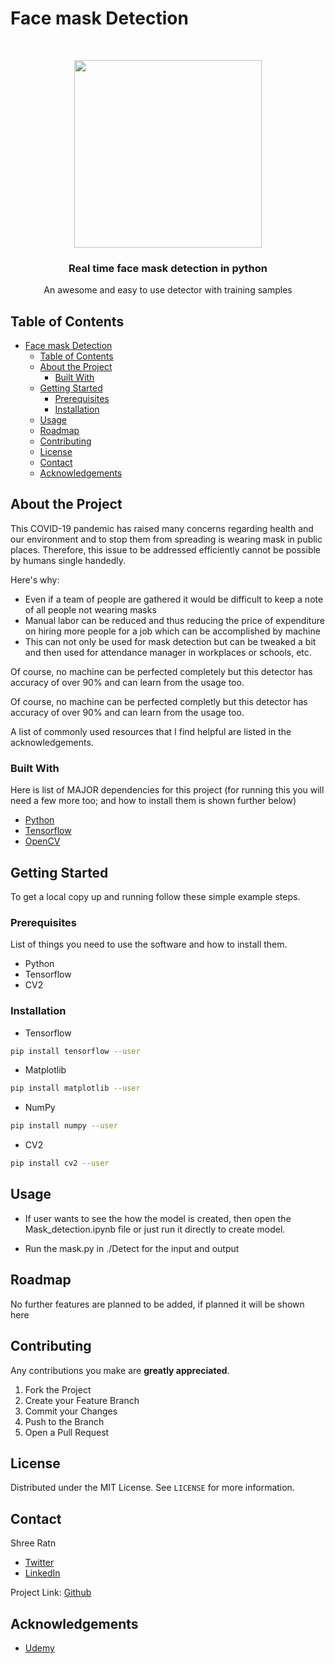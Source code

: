 # Face mask Detection

<br />
<p align="center">
  <p align="center">
    <img src="https://github.com/shreeratn/Mask-detection-COVID/blob/main/archive/svg/002-mask-1.svg" width = "300" height = "300">
    </p>
  <h3 align="center">
    Real time face mask detection in python</h3>
  <p align="center">
    An awesome and easy to use detector with training samples
    <br />
  </p>
</p>

<!-- TABLE OF CONTENTS -->
## Table of Contents

- [Face mask Detection](#face-mask-detection)
  - [Table of Contents](#table-of-contents)
  - [About the Project](#about-the-project)
    - [Built With](#built-with)
  - [Getting Started](#getting-started)
    - [Prerequisites](#prerequisites)
    - [Installation](#installation)
  - [Usage](#usage)
  - [Roadmap](#roadmap)
  - [Contributing](#contributing)
  - [License](#license)
  - [Contact](#contact)
  - [Acknowledgements](#acknowledgements)



<!-- ABOUT THE PROJECT -->
## About the Project

<!-- [![Product Name Screen Shot][product-screenshot]](https://example.com) -->

This COVID-19 pandemic has raised many concerns regarding health and our environment and to stop them from spreading is wearing mask in public places. Therefore, this issue to be addressed efficiently cannot be possible by humans single handedly.

Here's why:

* Even if a team of people are gathered it would be difficult to keep a note of all people not wearing masks
* Manual labor can be reduced and thus reducing the price of expenditure on hiring more people for a job which can be accomplished by machine
* This can not only be used for mask detection but can be tweaked a bit and then used for attendance manager in workplaces or schools, etc.


Of course, no machine can be perfected completely but this detector has accuracy of over 90% and can learn from the usage too.

Of course, no machine can be perfected completly but this detector has accuracy of over 90% and can learn from the usage too.

A list of commonly used resources that I find helpful are listed in the acknowledgements.

### Built With

Here is list of MAJOR dependencies for this project (for running this you will need a few more too; and how to install them is shown further below)
* [Python](https://www.python.org/)
* [Tensorflow](https://www.tensorflow.org/)
* [OpenCV](https://opencv.org/)



<!-- GETTING STARTED -->
## Getting Started

To get a local copy up and running follow these simple example steps.

### Prerequisites

List of things you need to use the software and how to install them.
* Python
* Tensorflow
* CV2


### Installation

* Tensorflow
```sh
pip install tensorflow --user
```
* Matplotlib
```sh
pip install matplotlib --user
```
* NumPy
```sh
pip install numpy --user
```
* CV2
```sh
pip install cv2 --user
```

<!-- USAGE EXAMPLES -->
## Usage
* If user wants to see the how the model is created, then open the Mask_detection.ipynb file or just run it directly to create model.

* Run the mask.py in ./Detect for the input and output


<!-- ROADMAP -->
## Roadmap

No further features are planned to be added, if planned it will be shown here 



<!-- CONTRIBUTING -->
## Contributing

Any contributions you make are **greatly appreciated**.

1. Fork the Project
2. Create your Feature Branch
3. Commit your Changes
4. Push to the Branch
5. Open a Pull Request



<!-- LICENSE -->
## License

Distributed under the MIT License. See `LICENSE` for more information.



<!-- CONTACT -->
## Contact

Shree Ratn 
- [Twitter](https://twitter.com/ratn_shree)
- [LinkedIn](https://linkedin.com/in/shreeratn)

Project Link: [Github](https://github.com/shreeratn/Mask-detection-COVID)



<!-- ACKNOWLEDGEMENTS -->
## Acknowledgements
* [Udemy](https://www.udemy.com/course/data-science-hands-on-covid19-face-mask-detection-cnn-opencv/)



<meta name="google-site-verification" content="tFxjh6agW4Yyog2gamdLBfeYrtJJtCk4FO7FSsB5RgI" />
